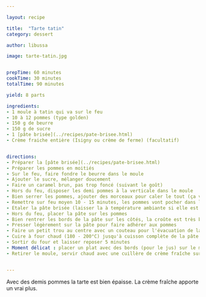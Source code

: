 ```yaml
---

layout: recipe

title:  "Tarte tatin"
category: dessert

author: libussa

image: tarte-tatin.jpg


prepTime: 60 minutes
cookTime: 30 minutes
totalTime: 90 minutes

yield: 8 parts

ingredients:
- 1 moule à tatin qui va sur le feu
- 10 à 12 pommes (type golden)
- 150 g de beurre
- 150 g de sucre
- 1 [pâte brisée](../recipes/pate-brisee.html)
- Crème fraiche entière (Isigny ou crème de ferme) (facultatif)


directions:
- Préparer la [pâte brisée](../recipes/pate-brisee.html)
- Préparer les pommes en moitiés
- Sur le feu, faire fondre le beurre dans le moule
- Ajouter le sucre, mélanger doucement
- Faire un caramel brun, pas trop foncé (suivant le goût)
- Hors du feu, disposer les demi pommes à la verticale dans le moule
- Bien serrer les pommes, ajouter des morceaux pour caler le tout (ça va réduire)
- Remettre sur feu moyen 10 - 15 minutes, les pommes vont pocher dans le caramel
- Etaler la pâte brisée (laisser la à température ambiante si elle est trop dure)
- Hors du feu, placer la pâte sur les pommes
- Bien rentrer les bords de la pâte sur les côtés, la croûte est très bonne
- Presser légèrement sur la pâte pour faire adhérer aux pommes
- Faire un petit trou au centre avec un couteau pour l'évacuation de la vapeur
- Cuire à four chaud (180 - 200°C) jusqu'à cuisson complète de la pâte. La pâte doit être colorée et le caramel remonter sur les bords (ça peut déborder...). Compter environ 30 minutes.
- Sortir du four et laisser reposer 5 minutes
- Moment délicat : placer un plat avec des bords (pour le jus) sur le moule, et retourner d'un coup
- Retirer le moule, servir chaud avec une cuillère de crème fraîche sur la part


---
```


Avec des demis pommes la tarte est bien épaisse. La crème fraîche apporte un vrai plus.